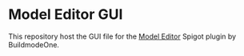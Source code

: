 # Model Editor GUI
This repository host the GUI file for the [Model Editor][modelEditorLink] Spigot plugin by BuildmodeOne.


[modelEditorLink]: https://buildmodeone.com/modeleditor
